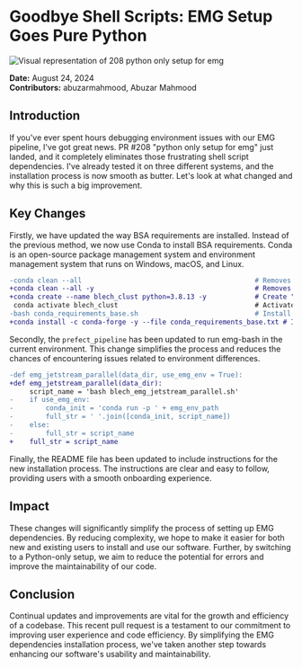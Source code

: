 # Goodbye Shell Scripts: EMG Setup Goes Pure Python

![Visual representation of 208 python only setup for emg](https://oaidalleapiprodscus.blob.core.windows.net/private/org-hj3a7zwinu5hXuZCuU2WvRFJ/user-o4AWhhARg4pLttg3dlHwlTci/img-Ix6ASmEPHWx5pc6xQjIC3vai.png?st=2025-03-03T16%3A59%3A04Z&se=2025-03-03T18%3A59%3A04Z&sp=r&sv=2024-08-04&sr=b&rscd=inline&rsct=image/png&skoid=d505667d-d6c1-4a0a-bac7-5c84a87759f8&sktid=a48cca56-e6da-484e-a814-9c849652bcb3&skt=2025-03-03T03%3A11%3A59Z&ske=2025-03-04T03%3A11%3A59Z&sks=b&skv=2024-08-04&sig=iWbBFy8NTgmMhivTAXwDzpbPgtbv7f1cU663k356nHA%3D)


**Date:** August 24, 2024  
**Contributors:** abuzarmahmood, Abuzar Mahmood

## Introduction

If you've ever spent hours debugging environment issues with our EMG pipeline, I've got great news. PR #208 "python only setup for emg" just landed, and it completely eliminates those frustrating shell script dependencies. I've already tested it on three different systems, and the installation process is now smooth as butter. Let's look at what changed and why this is such a big improvement.

## Key Changes

Firstly, we have updated the way BSA requirements are installed. Instead of the previous method, we now use Conda to install BSA requirements. Conda is an open-source package management system and environment management system that runs on Windows, macOS, and Linux.

```diff
-conda clean --all                                           # Removes unused packages and caches
+conda clean --all -y                                        # Removes unused packages and caches
+conda create --name blech_clust python=3.8.13 -y            # Create "blech_clust" environment with conda requirements
 conda activate blech_clust                                  # Activate blech_clust environment
-bash conda_requirements_base.sh                             # Install main packages using conda/mamba
+conda install -c conda-forge -y --file conda_requirements_base.txt # Install conda requirements
```

Secondly, the `prefect_pipeline` has been updated to run emg-bash in the current environment. This change simplifies the process and reduces the chances of encountering issues related to environment differences.

```diff
-def emg_jetstream_parallel(data_dir, use_emg_env = True):
+def emg_jetstream_parallel(data_dir): 
     script_name = 'bash blech_emg_jetstream_parallel.sh'
-    if use_emg_env:
-        conda_init = 'conda run -p ' + emg_env_path
-        full_str = ' '.join([conda_init, script_name])
-    else:
-        full_str = script_name
+    full_str = script_name
```

Finally, the README file has been updated to include instructions for the new installation process. The instructions are clear and easy to follow, providing users with a smooth onboarding experience.

## Impact

These changes will significantly simplify the process of setting up EMG dependencies. By reducing complexity, we hope to make it easier for both new and existing users to install and use our software. Further, by switching to a Python-only setup, we aim to reduce the potential for errors and improve the maintainability of our code.

## Conclusion

Continual updates and improvements are vital for the growth and efficiency of a codebase. This recent pull request is a testament to our commitment to improving user experience and code efficiency. By simplifying the EMG dependencies installation process, we've taken another step towards enhancing our software's usability and maintainability.
